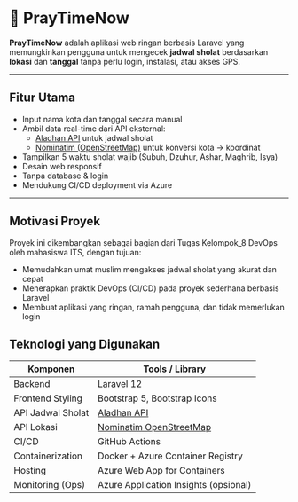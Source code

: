 # 🕌 PrayTimeNow

**PrayTimeNow** adalah aplikasi web ringan berbasis Laravel yang memungkinkan pengguna untuk mengecek **jadwal sholat** berdasarkan **lokasi** dan **tanggal** tanpa perlu login, instalasi, atau akses GPS.

---

## Fitur Utama

-   Input nama kota dan tanggal secara manual
-   Ambil data real-time dari API eksternal:
    -   [Aladhan API](https://aladhan.com/prayer-times-api) untuk jadwal sholat
    -   [Nominatim (OpenStreetMap)](https://nominatim.org/) untuk konversi kota → koordinat
-   Tampilkan 5 waktu sholat wajib (Subuh, Dzuhur, Ashar, Maghrib, Isya)
-   Desain web responsif
-   Tanpa database & login
-   Mendukung CI/CD deployment via Azure

---

## Motivasi Proyek

Proyek ini dikembangkan sebagai bagian dari Tugas Kelompok_8 DevOps oleh mahasiswa ITS, dengan tujuan:

-   Memudahkan umat muslim mengakses jadwal sholat yang akurat dan cepat
-   Menerapkan praktik DevOps (CI/CD) pada proyek sederhana berbasis Laravel
-   Membuat aplikasi yang ringan, ramah pengguna, dan tidak memerlukan login

## Teknologi yang Digunakan

| Komponen          | Tools / Library                                   |
| ----------------- | ------------------------------------------------- |
| Backend           | Laravel 12                                        |
| Frontend Styling  | Bootstrap 5, Bootstrap Icons                      |
| API Jadwal Sholat | [Aladhan API](https://aladhan.com)                |
| API Lokasi        | [Nominatim OpenStreetMap](https://nominatim.org/) |
| CI/CD             | GitHub Actions                                    |
| Containerization  | Docker + Azure Container Registry                 |
| Hosting           | Azure Web App for Containers                      |
| Monitoring (Ops)  | Azure Application Insights (opsional)             |
